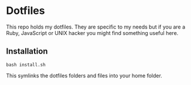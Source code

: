 # Dotfiles

This repo holds my dotfiles. They are specific to my needs but if you are a Ruby, JavaScript or UNIX hacker you might find something useful here.

## Installation

    bash install.sh

This symlinks the dotfiles folders and files into your home folder.







